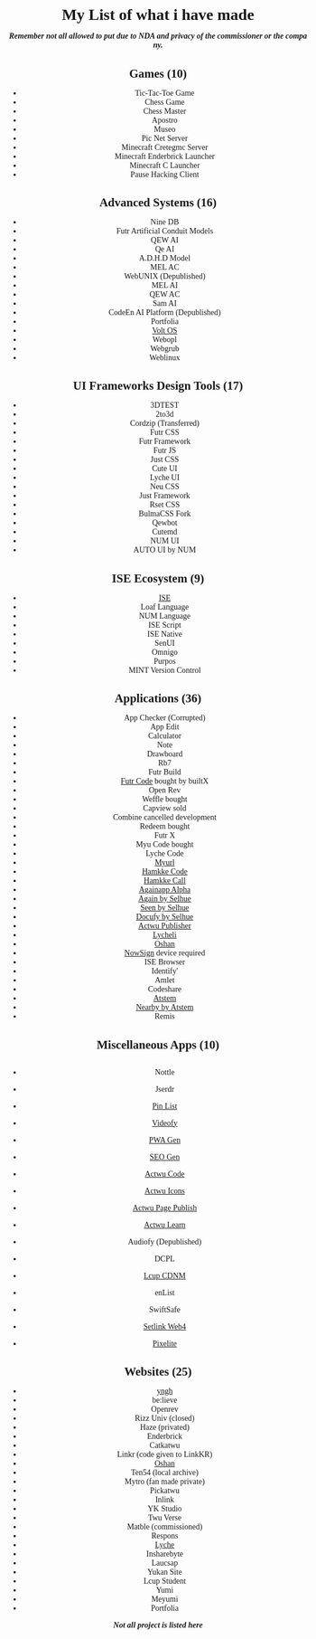 <meta charset="UTF-8">
<meta http-equiv="X-UA-Compatible" content="IE=edge">
<meta name="viewport" content="width=device-width, initial-scale=1.0, maximum-scale=1, user-scalable=no">
<link rel="preload" as='style' href="https://actwu.github.io/md2.css"/>
<link rel="stylesheet" href="https://actwu.github.io/md2.css"/>
<link rel="preload" as='https://cdn.jsdelivr.net/gh/iselang/iselang.github.io@main/num.min.js'/>
<script src="https://cdn.jsdelivr.net/gh/iselang/iselang.github.io@main/num.min.js"></script>
<style> body{margin:auto;padding:0.4em !important;} *:not(last-child){margin-bottom:var(--mar);} * {border: unset;outline: unset; word-break: break-all;}
body{margin:auto;background:var(--b);color:var(--f);font-family:var(--font);display:flex;flex-direction:column;padding:5px;box-sizing:border-box;width:100vw;max-width:540px;text-align:center;justify-content:center;place-content:center;align-content:center;min-height:100svh;} </style>
<script>
app('Actwu-List'); fav(3);
</script>

# My List of what i have made

***Remember not all allowed to put due to NDA and privacy of the commissioner or the company.***

## Games (10)
- Tic-Tac-Toe Game
- Chess Game
- Chess Master
- Apostro
- Museo
- Pic Net Server
- Minecraft Cretegmc Server
- Minecraft Enderbrick Launcher
- Minecraft C Launcher
- Pause Hacking Client

## Advanced Systems (16)
- Nine DB
- Futr Artificial Conduit Models
- QEW AI
- Qe AI
- A.D.H.D Model
- MEL AC
- WebUNIX (Depublished)
- MEL AI
- QEW AC
- Sam AI
- CodeEn AI Platform (Depublished)
- Portfolia
- [Volt OS](https://voltos.web.app/)
- Webopl
- Webgrub
- Weblinux

## UI Frameworks Design Tools (17)
- 3DTEST
- 2to3d
- Cordzip (Transferred)
- Futr CSS
- Futr Framework
- Futr JS
- Just CSS
- Cute UI
- Lyche UI
- Neu CSS
- Just Framework
- Rset CSS
- BulmaCSS Fork
- Qewbot
- Cutemd
- NUM UI
- AUTO UI by NUM

## ISE Ecosystem (9)
- [ISE](https://ise.web.app/)
- Loaf Language
- NUM Language
- ISE Script
- ISE Native
- SenUI
- Omnigo
- Purpos
- MINT Version Control

## Applications (36)
- App Checker (Corrupted)
- App Edit
- Calculator
- Note
- Drawboard
- Rb7
- Futr Build
- [Futr Code](https://actwu.github.io/code) bought by builtX
- Open Rev
- Weffle bought
- Capview sold
- Combine cancelled development
- Redeem bought
- Futr X
- Myu Code bought
- Lyche Code
- [Myurl](https://myurl.github.io/)
- [Hamkke Code](https://hamkke.web.app/)
- [Hamkke Call](https://hamkke.web.app/call/)
- [Againapp Alpha](https://again.github.io/)
- [Again by Selhue](https://selhue.com/again)
- [Seen by Selhue](https://selhue.com/seen)
- [Docufy by Selhue](https://selhue.com/doc)
- [Actwu Publisher](https://actwu.github.io/page)
- [Lycheli](https://lyche.li/)
- [Oshan](https://oshan.top/)
- [NowSign](https://nowsign.web.app/) device required
- ISE Browser
- Identify'
- Amlet
- Codeshare
- [Atstem](https://atstem.web.app/)
- [Nearby by Atstem](https://atstem.web.app/nearby)
- Remis

## Miscellaneous Apps (10)
- Nottle
- Jserdr
- [Pin List](https://pinlist.vercel.app/)
- [Videofy](https://videofy.web.app/)
- [PWA Gen](actwu.github.io/gen/pwa)
- [SEO Gen](https://actwu.github.io/gen/seo)
- [Actwu Code](https://actwu.github.io/gen/seo)
- [Actwu Icons](https://actwu.github.io/icon)
- [Actwu Page Publish](https://actwu.github.io/page)
- [Actwu Learn](https://actwu.github.io/learn)

- Audiofy (Depublished)
- DCPL
- [Lcup CDNM](https://lcup.web.app/cdnm)
- enList
- SwiftSafe
- [Setlink Web4](https://setlink.web.app/)

- [Pixelite](https://pixelite.web.app/)
  
## Websites (25)
- [yngh](https://lyche.li/yngh)
- be:lieve
- Openrev
- Rizz Univ (closed)
- Haze (privated)
- Enderbrick
- Catkatwu
- Linkr (code given to LinkKR)
- [Oshan](https://oshan.top/)
- Ten54 (local archive)
- Mytro (fan made private)
- Pickatwu
- Inlink
- YK Studio
- Twu Verse
- Matble (commissioned)
- Respons
- [Lyche](https://lyche.li/)
- Insharebyte
- Laucsap
- Yukan Site
- Lcup Student
- Yumi
- Meyumi
- Portfolia

***Not all project is listed here***
